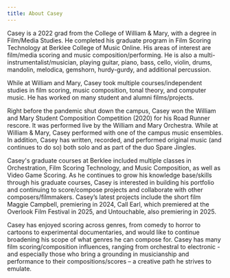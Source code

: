 ```yaml
---
title: About Casey
---
```

Casey is a 2022 grad from the College of William & Mary, with a degree in Film/Media Studies. He completed his graduate program in Film Scoring Technology at Berklee College of Music Online. His areas of interest are film/media scoring and music composition/performing. He is also a multi-instrumentalist/musician, playing guitar, piano, bass, cello, violin, drums, mandolin, melodica, gemshorn, hurdy-gurdy, and additional percussion.

While at William and Mary, Casey took multiple courses/independent studies in film scoring, music composition, tonal theory, and computer music. He has worked on many student and alumni films/projects.

Right before the pandemic shut down the campus, Casey won the William and Mary Student Composition Competition (2020) for his Road Runner rescore. It was performed live by the William and Mary Orchestra. While at William & Mary, Casey performed with one of the campus music ensembles. In addition, Casey has written, recorded, and performed original music (and continues to do so) both solo and as part of the duo Spare Jingles.

Casey's graduate courses at Berklee included multiple classes in Orchestration, Film Scoring Technology, and Music Composition, as well as Video Game Scoring. As he continues to grow his knowledge base/skills through his graduate courses, Casey is interested in building his portfolio and continuing to score/compose projects and collaborate with other composers/filmmakers. Casey’s latest projects include the short film Maggie Campbell, premiering in 2024, Call Earl, which premiered at the Overlook Film Festival in 2025, and Untouchable, also premiering in 2025.

Casey has enjoyed scoring across genres, from comedy to horror to cartoons to experimental documentaries, and would like to continue broadening his scope of what genres he can compose for. Casey has many film scoring/composition influences, ranging from orchestral to electronic - and especially those who bring a grounding in musicianship and performance to their compositions/scores – a creative path he strives to emulate.
